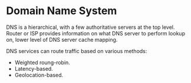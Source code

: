 # **Domain Name System**

DNS is a hierarchical, with a few authoritative servers at the top level. Router or ISP provides information on what DNS server to perform lookup on, lower level of DNS server cache mapping.

DNS services can route traffic based on various methods:

- Weighted roung-robin.
- Latency-based.
- Geolocation-based.

